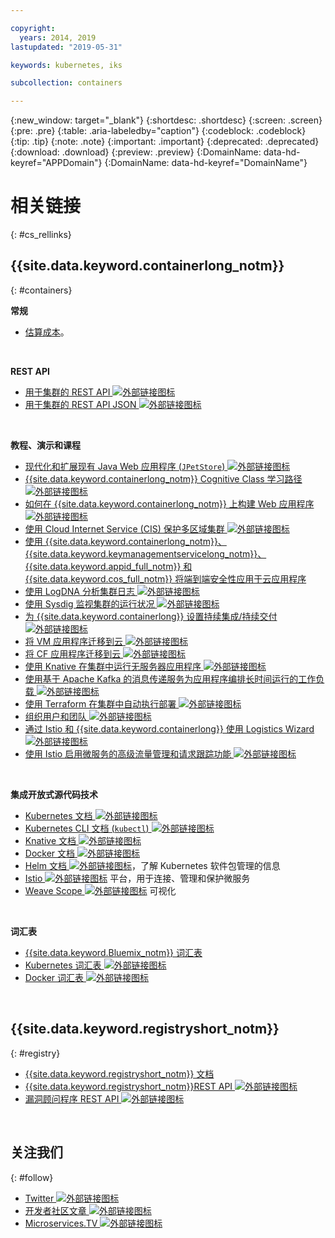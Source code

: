 ```yaml
---

copyright:
  years: 2014, 2019
lastupdated: "2019-05-31"

keywords: kubernetes, iks

subcollection: containers

---
```


{:new_window: target="_blank"}
{:shortdesc: .shortdesc}
{:screen: .screen}
{:pre: .pre}
{:table: .aria-labeledby="caption"}
{:codeblock: .codeblock}
{:tip: .tip}
{:note: .note}
{:important: .important}
{:deprecated: .deprecated}
{:download: .download}
{:preview: .preview}
{:DomainName: data-hd-keyref="APPDomain"}
{:DomainName: data-hd-keyref="DomainName"}



# 相关链接
{: #cs_rellinks}

## {{site.data.keyword.containerlong_notm}}
{: #containers}

**常规**

- [估算成本](/docs/billing-usage?topic=billing-usage-cost#cost)。

<br />


**REST API**

- [用于集群的 REST API ![外部链接图标](../icons/launch-glyph.svg "外部链接图标")](https://containers.cloud.ibm.com/global/swagger-global-api/)
- [用于集群的 REST API JSON ![外部链接图标](../icons/launch-glyph.svg "外部链接图标")](https://containers.cloud.ibm.com/global/swagger-global-api/swagger.json)

<br />


**教程、演示和课程**

- [现代化和扩展现有 Java Web 应用程序 (`JPetStore`) ![外部链接图标](../icons/launch-glyph.svg "外部链接图标")](https://github.com/IBM-Cloud/jpetstore-kubernetes)
- [{{site.data.keyword.containerlong_notm}} Cognitive Class 学习路径 ![外部链接图标](../icons/launch-glyph.svg "外部链接图标")](https://cognitiveclass.ai/learn/containers-k8s-and-istio-on-ibm-cloud/)
- [如何在 {{site.data.keyword.containerlong_notm}} 上构建 Web 应用程序 ![外部链接图标](../icons/launch-glyph.svg "外部链接图标")](/docs/tutorials?topic=solution-tutorials-scalable-webapp-kubernetes#scalable-webapp-kubernetes)
- [使用 Cloud Internet Service (CIS) 保护多区域集群 ![外部链接图标](../icons/launch-glyph.svg "外部链接图标")](/docs/tutorials?topic=solution-tutorials-multi-region-k8s-cis#multi-region-k8s-cis)
- [使用 {{site.data.keyword.containerlong_notm}}、{{site.data.keyword.keymanagementservicelong_notm}}、{{site.data.keyword.appid_full_notm}} 和 {{site.data.keyword.cos_full_notm}} 将端到端安全性应用于云应用程序](/docs/tutorials?topic=solution-tutorials-cloud-e2e-security#cloud-e2e-security)
- [使用 LogDNA 分析集群日志 ![外部链接图标](../icons/launch-glyph.svg "外部链接图标")](/docs/services/Log-Analysis-with-LogDNA?topic=LogDNA-kube#kube)
- [使用 Sysdig 监视集群的运行状况 ![外部链接图标](../icons/launch-glyph.svg "外部链接图标")](/docs/services/Monitoring-with-Sysdig?topic=Sysdig-kubernetes_cluster#kubernetes_cluster)
- [为 {{site.data.keyword.containerlong}} 设置持续集成/持续交付 ![外部链接图标](../icons/launch-glyph.svg "外部链接图标")](/docs/tutorials?topic=solution-tutorials-continuous-deployment-to-kubernetes#continuous-deployment-to-kubernetes)
- [将 VM 应用程序迁移到云 ![外部链接图标](../icons/launch-glyph.svg "外部链接图标")](/docs/tutorials?topic=solution-tutorials-vm-to-containers-and-kubernetes#vm-to-containers-and-kubernetes)
- [将 CF 应用程序迁移到云 ![外部链接图标](../icons/launch-glyph.svg "外部链接图标")](/docs/containers?topic=containers-cf_tutorial#cf_tutorial)
- [使用 Knative 在集群中运行无服务器应用程序 ![外部链接图标](../icons/launch-glyph.svg "外部链接图标")](/docs/containers?topic=containers-serverless-apps-knative)
- [使用基于 Apache Kafka 的消息传递服务为应用程序编排长时间运行的工作负载 ![外部链接图标](../icons/launch-glyph.svg "外部链接图标")](/docs/tutorials?topic=solution-tutorials-pub-sub-object-storage#pub-sub-object-storage)
- [使用 Terraform 在集群中自动执行部署 ![外部链接图标](../icons/launch-glyph.svg "外部链接图标")](/docs/tutorials?topic=solution-tutorials-plan-create-update-deployments#plan-create-update-deployments)
- [组织用户和团队 ![外部链接图标](../icons/launch-glyph.svg "外部链接图标")](/docs/tutorials?topic=solution-tutorials-users-teams-applications#users-teams-applications)
- [通过 Istio 和 {{site.data.keyword.containerlong}} 使用 Logistics Wizard ![外部链接图标](../icons/launch-glyph.svg "外部链接图标")](https://github.com/IBM-Cloud/logistics-wizard-kubernetes)
- [使用 Istio 启用微服务的高级流量管理和请求跟踪功能 ![外部链接图标](../icons/launch-glyph.svg "外部链接图标")](https://developer.ibm.com/code/patterns/manage-microservices-traffic-using-istio/)

<br />


**集成开放式源代码技术**

- [Kubernetes 文档 ![外部链接图标](../icons/launch-glyph.svg "外部链接图标")](https://kubernetes.io/)
- [Kubernetes CLI 文档 (`kubectl`) ![外部链接图标](../icons/launch-glyph.svg "外部链接图标")](https://kubectl.docs.kubernetes.io/)
- [Knative 文档 ![外部链接图标](../icons/launch-glyph.svg "外部链接图标")](https://github.com/knative/docs)
- [Docker 文档 ![外部链接图标](../icons/launch-glyph.svg "外部链接图标")](https://docs.docker.com/engine/)
- <a href="https://docs.helm.sh/helm/" target="_blank">Helm 文档 <img src="../icons/launch-glyph.svg" alt="外部链接图标"></a>，了解 Kubernetes 软件包管理的信息
- [Istio ![外部链接图标](../icons/launch-glyph.svg "外部链接图标")](https://istio.io/) 平台，用于连接、管理和保护微服务
- [Weave Scope ![外部链接图标](../icons/launch-glyph.svg "外部链接图标")](https://www.weave.works/oss/scope/) 可视化

<br />


**词汇表**

- [{{site.data.keyword.Bluemix_notm}} 词汇表](/docs/overview/glossary?topic=overview-glossary#glossary)
- [Kubernetes 词汇表 ![外部链接图标](../icons/launch-glyph.svg "外部链接图标")](https://kubernetes.io/docs/reference/glossary/?fundamental=true)
- [Docker 词汇表 ![外部链接图标](../icons/launch-glyph.svg "外部链接图标")](https://docs.docker.com/glossary/)

<br />


## {{site.data.keyword.registryshort_notm}}
{: #registry}

- [{{site.data.keyword.registryshort_notm}} 文档](/docs/services/Registry?topic=registry-getting-started)
- [{{site.data.keyword.registryshort_notm}}REST API ![外部链接图标](../icons/launch-glyph.svg "外部链接图标")](https://{DomainName}/apidocs/container-registry)
- [漏洞顾问程序 REST API ![外部链接图标](../icons/launch-glyph.svg "外部链接图标")](https://{DomainName}/apidocs/container-registry/va)

<br />


## 关注我们
{: #follow}

- [Twitter ![外部链接图标](../icons/launch-glyph.svg "外部链接图标")](https://twitter.com/hashtag/IKS)
- [开发者社区文章 ![外部链接图标](../icons/launch-glyph.svg "外部链接图标")](https://www.ibm.com/blogs/bluemix/tag/containers/)
- [Microservices.TV ![外部链接图标](../icons/launch-glyph.svg "外部链接图标")](https://developer.ibm.com/tv/microservices/)

<br />

